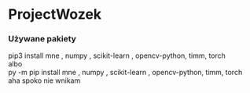 # ProjectWozek

### Używane pakiety
pip3 install mne , numpy , scikit-learn , opencv-python, timm, torch <br/>albo<br/> py -m pip install mne , numpy , scikit-learn , opencv-python, timm, torch
aha spoko nie wnikam
